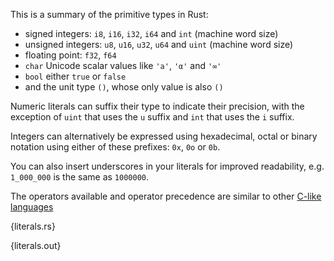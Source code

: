 This is a summary of the primitive types in Rust:

* signed integers: `i8`, `i16`, `i32`, `i64` and `int` (machine word size)
* unsigned integers: `u8`, `u16`, `u32`, `u64` and `uint` (machine word size)
* floating point: `f32`, `f64`
* `char` Unicode scalar values like `'a'`, `'α'` and `'∞'`
* `bool` either `true` or `false`
* and the unit type `()`, whose only value is also `()`

Numeric literals can suffix their type to indicate their precision, with the
exception of `uint` that uses the `u` suffix and `int` that uses the `i`
suffix.

Integers can alternatively be expressed using hexadecimal, octal or binary
notation using either of these prefixes: `0x`, `0o` or `0b`.

You can also insert underscores in your literals for improved readability, e.g.
`1_000_000` is the same as `1000000`.

The operators available and operator precedence are similar to other [C-like
languages
](https://en.wikipedia.org/wiki/Operator_precedence#Programming_languages)

{literals.rs}

{literals.out}
